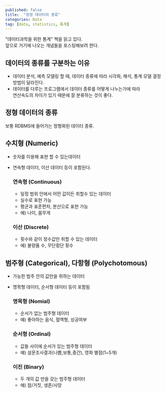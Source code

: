 ```yaml
---
published: false
title:  "정형 데이터의 종류"
categories: Data
tag: [data, statistics, 통계]
---
```


"데이터과학을 위한 통계" 책을 읽고 있다.  
앞으로 거기에 나오는 개념들을 포스팅해보려 한다.  


## 데이터의 종류를 구분하는 이유
- 데이터 분석, 예측 모델링 할 때, 데이터 종류에 따라 시각화, 해석, 통계 모델 결정 방법이 달라진다.  
- 데이터를 다루는 프로그램에서 데이터 종류를 어떻게 나누는가에 따라  
    연산속도의 차이가 있기 때문에 잘 분류하는 것이 좋다.  


## 정형 데이터의 종류

보통 RDBMS에 들어가는 정형화된 데이터 종류.  


## 수치형 (Numeric)
- 숫자를 이용해 표현 할 수 있는데이터
- 연속형 데이터, 이산 데이터 등이 포함된다.

    ### 연속형 (Continuous)
    - 일정 범위 안에서 어떤 값이든 취할수 있는 데이터
    - 실수로 표현 가능
    - 평균과 표준편차, 분산으로 표현 가능
    - 예) 나이, 몸무게

    ### 이산 (Discrete)
    - 횟수와 같이 정수값만 취할 수 있는 데이터
    - 예) 불량품 수, 무단횡단 횟수



## 범주형 (Categorical), 다항형 (Polychotomous)
- 가능한 범주 안의 값만을 취하는 데이터
- 명목형 데이터, 순서형 데이터 등이 포함됨 

    ### 명목형 (Nomial)
    - 순서가 없는 범주형 데이터
    - 예) 좋아하는 음식, 혈액형, 성공여부

    ### 순서형 (Ordinal)
    - 값들 사이에 순서가 있는 범주형 데이터
    - 예) 설문조사결과(나쁨,보통,중간), 영화 별점(1~5개)

    ### 이진 (Binary)
    - 두 개의 값 만을 갖는 범주형 데이터
    - 예) 참/거짓, 생존/사망


